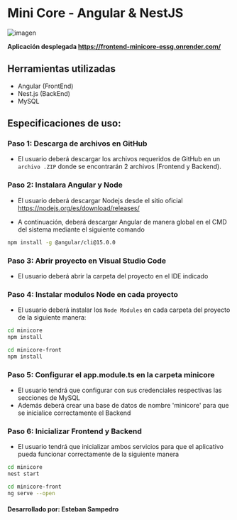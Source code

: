 # Mini Core - Angular & NestJS
![imagen](https://user-images.githubusercontent.com/62622922/214198340-7e626616-05f3-44a5-b946-c96fd3b2592f.png)

**Aplicación desplegada https://frontend-minicore-essg.onrender.com/**

## Herramientas utilizadas
- Angular (FrontEnd)
- Nest.js (BackEnd)
- MySQL

## Especificaciones de uso:
### Paso 1: Descarga de archivos en GitHub 
- El usuario deberá descargar los archivos requeridos de GitHub en un `archivo .ZIP` donde se encontrarán 2 archivos (Frontend y Backend). 


### Paso 2: Instalara Angular y Node
- El usuario deberá descargar Nodejs desde el sitio oficial https://nodejs.org/es/download/releases/

- A continuación, deberá descargar Angular de manera global en el CMD del sistema mediante el siguiente comando
```bash
npm install -g @angular/cli@15.0.0
```
### Paso 3: Abrir proyecto en Visual Studio Code
- El usuario deberá abrir la carpeta del proyecto en el IDE indicado

### Paso 4: Instalar modulos Node en cada proyecto
- El usuario deberá instalar los `Node Modules` en cada carpeta del proyecto de la siguiente manera:
```bash
cd minicore
npm install 
```

```bash
cd minicore-front
npm install 
```

### Paso 5: Configurar el app.module.ts en la carpeta minicore
- El usuario tendrá que configurar con sus credenciales respectivas las secciones de MySQL
- Además deberá crear una base de datos de nombre 'minicore' para que se inicialice correctamente el Backend

### Paso 6: Inicializar Frontend y Backend
- El usuario tendrá que inicializar ambos servicios para que el aplicativo pueda funcionar correctamente de la siguiente manera
```bash
cd minicore
nest start
```

```bash
cd minicore-front
ng serve --open
```


#### Desarrollado por: Esteban Sampedro

